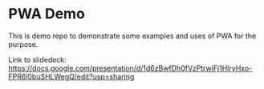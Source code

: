 # PWA Demo
This is demo repo to demonstrate some examples and uses of PWA for the purpose.

Link to slidedeck: 
https://docs.google.com/presentation/d/1d6zBwfDh0fVzPtrwiFj1HlryHxo-FPR6l0buSHLWegQ/edit?usp=sharing
